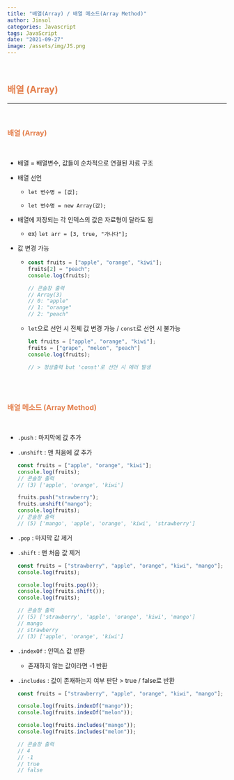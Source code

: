 ```yaml
---
title: "배열(Array) / 배열 메소드(Array Method)"
author: Jinsol
categories: Javascript
tags: JavaScript
date: "2021-09-27"
image: /assets/img/JS.png
---
```


<br>

## <span style="color:#e4804e">배열 (Array)</span>

<hr>

<br>

### <span style="color:#e4804e">배열 (Array)</span>

<br>

- 배열 = 배열변수, 값들이 순차적으로 연결된 자료 구조

- 배열 선언

    - `let 변수명 = [값];`

    - `let 변수명 = new Array(값);`

- 배열에 저장되는 각 인덱스의 값은 자료형이 달라도 됨

    - ex) `let arr = [3, true, "가나다"];`

- 값 변경 가능

    -   ```javascript
        const fruits = ["apple", "orange", "kiwi"];
        fruits[2] = "peach";
        console.log(fruits);
        
        // 콘솔창 출력
        // Array(3)
        // 0: "apple"
        // 1: "orange"
        // 2: "peach"
        ```

    - `let`으로 선언 시 전체 값 변경 가능 / `const`로 선언 시 불가능

        ```javascript
        let fruits = ["apple", "orange", "kiwi"];
        fruits = ["grape", "melon", "peach"]
        console.log(fruits);

        // > 정상출력 but 'const'로 선언 시 에러 발생
        ```


<br><br>

### <span style="color:#e4804e">배열 메소드 (Array Method)</span>

<br>

- `.push` : 마지막에 값 추가

- `.unshift` : 맨 처음에 값 추가

    ```javascript
    const fruits = ["apple", "orange", "kiwi"];
    console.log(fruits);
    // 콘솔창 출력
    // (3) ['apple', 'orange', 'kiwi']

    fruits.push("strawberry");
    fruits.unshift("mango");
    console.log(fruits);
    // 콘솔창 출력
    // (5) ['mango', 'apple', 'orange', 'kiwi', 'strawberry']
    ```

- `.pop` : 마지막 값 제거

- `.shift` : 맨 처음 값 제거

    ```javascript
    const fruits = ["strawberry", "apple", "orange", "kiwi", "mango"];
    console.log(fruits);

    console.log(fruits.pop());
    console.log(fruits.shift());
    console.log(fruits);

    // 콘솔창 출력
    // (5) ['strawberry', 'apple', 'orange', 'kiwi', 'mango']
    // mango
    // strawberry
    // (3) ['apple', 'orange', 'kiwi']
    ```

- `.indexOf` : 인덱스 값 반환

    - 존재하지 않는 값이라면 -1 반환

- `.includes` : 값이 존재하는지 여부 판단 > true / false로 반환

    ```javascript
    const fruits = ["strawberry", "apple", "orange", "kiwi", "mango"];

    console.log(fruits.indexOf("mango"));
    console.log(fruits.indexOf("melon"));

    console.log(fruits.includes("mango"));
    console.log(fruits.includes("melon"));

    // 콘솔창 출력
    // 4
    // -1
    // true
    // false
    ```
